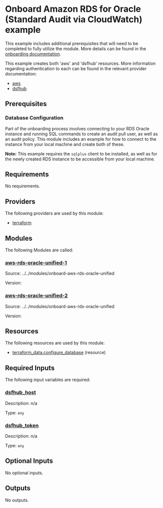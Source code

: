 # Onboard Amazon RDS for Oracle (Standard Audit via CloudWatch) example
This example includes additional prerequisites that will need to be completed to fully utilize the module. More details can be found in the [onboarding documentation](https://docs.imperva.com/bundle/onboarding-databases-to-sonar-reference-guide/page/48367067.html).

This example creates both 'aws' and 'dsfhub' resources. More information regarding authentication to each can be found in the relevant provider documentation:
- [aws](https://registry.terraform.io/providers/hashicorp/aws/latest/docs)
- [dsfhub](https://registry.terraform.io/providers/imperva/dsfhub/latest/docs)

## Prerequisites
### Database Configuration
Part of the onboarding process involves connecting to your RDS Oracle instance and running SQL commands to create an audit pull user, as well as an audit policy. This module includes an example for how to connect to the instance from your local machine and create both of these. 

**Note:** This example requires the ``sqlplus`` client to be installed, as well as for the newly created RDS instance to be accessible from your local machine. 

<!-- BEGIN_TF_DOCS -->
## Requirements

No requirements.

## Providers

The following providers are used by this module:

- <a name="provider_terraform"></a> [terraform](#provider\_terraform)

## Modules

The following Modules are called:

### <a name="module_aws-rds-oracle-unified-1"></a> [aws-rds-oracle-unified-1](#module\_aws-rds-oracle-unified-1)

Source: ../../modules/onboard-aws-rds-oracle-unified

Version:

### <a name="module_aws-rds-oracle-unified-2"></a> [aws-rds-oracle-unified-2](#module\_aws-rds-oracle-unified-2)

Source: ../../modules/onboard-aws-rds-oracle-unified

Version:

## Resources

The following resources are used by this module:

- [terraform_data.configure_database](https://registry.terraform.io/providers/hashicorp/terraform/latest/docs/resources/data) (resource)

## Required Inputs

The following input variables are required:

### <a name="input_dsfhub_host"></a> [dsfhub\_host](#input\_dsfhub\_host)

Description: n/a

Type: `any`

### <a name="input_dsfhub_token"></a> [dsfhub\_token](#input\_dsfhub\_token)

Description: n/a

Type: `any`

## Optional Inputs

No optional inputs.

## Outputs

No outputs.
<!-- END_TF_DOCS -->